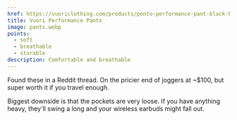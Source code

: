 ```yaml
---
href: https://vuoriclothing.com/products/ponto-performance-pant-black-heather
title: Vuori Performance Pants
image: pants.webp
points:
  - soft
  - breathable
  - storable
description: Comfortable and breathable
---
```


Found these in a Reddit thread. On the pricier end of joggers at ~$100, but super worth it if you travel enough.

Biggest downside is that the pockets are very loose. If you have anything heavy, they'll swing a long and your wireless earbuds might fall out.
